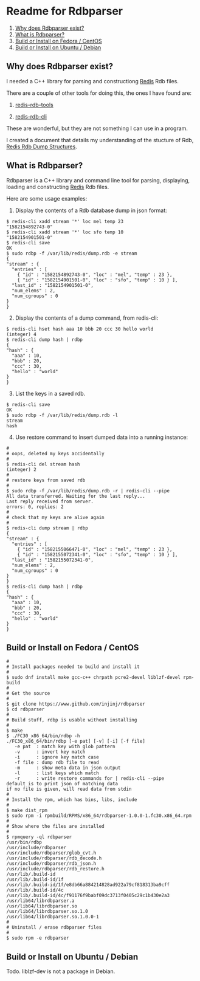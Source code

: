 # Readme for Rdbparser

1. [Why does Rdbparser exist?](#why-does-rdbparser-exist-)
2. [What is Rdbparser?](#what-is-rdbparser-)
4. [Build or Install on Fedora / CentOS](#build-or-install-on-fedora--centos)
5. [Build or Install on Ubuntu / Debian](#build-or-install-on-ubuntu--debian)

## Why does Rdbparser exist?

I needed a C++ library for parsing and constructiong
[Redis](https://github.com/antirez/redis) Rdb files.

There are a couple of other tools for doing this, the ones I have found are:

1. [redis-rdb-tools](https://github.com/sripathikrishnan/redis-rdb-tools)

2. [redis-rdb-cli](https://github.com/leonchen83/redis-rdb-cli)

These are wonderful, but they are not something I can use in a program.

I created a document that details my understanding of the stucture of Rdb,
[Redis Rdb Dump Structures](rdb.adoc).

## What is Rdbparser?

Rdbparser is a C++ library and command line tool for parsing, displaying,
loading and constructing [Redis](https://github.com/antirez/redis) Rdb files.

Here are some usage examples:

1. Display the contents of a Rdb database dump in json format:
```console
$ redis-cli xadd stream '*' loc mel temp 23
"1582154892743-0"
$ redis-cli xadd stream '*' loc sfo temp 10
"1582154901501-0"
$ redis-cli save
OK
$ sudo rdbp -f /var/lib/redis/dump.rdb -e stream
{
"stream" : {
  "entries" : [
    { "id" : "1582154892743-0", "loc" : "mel", "temp" : 23 },
    { "id" : "1582154901501-0", "loc" : "sfo", "temp" : 10 } ],
  "last_id" : "1582154901501-0",
  "num_elems" : 2,
  "num_cgroups" : 0
}
}
```

2. Display the contents of a dump command, from redis-cli:
```console
$ redis-cli hset hash aaa 10 bbb 20 ccc 30 hello world
(integer) 4
$ redis-cli dump hash | rdbp
{
"hash" : {
  "aaa" : 10,
  "bbb" : 20,
  "ccc" : 30,
  "hello" : "world"
}
}
```

3. List the keys in a saved rdb.
```console
$ redis-cli save
OK
$ sudo rdbp -f /var/lib/redis/dump.rdb -l
stream
hash
```

4. Use restore command to insert dumped data into a running instance:
```console
#
# oops, deleted my keys accidentally
#
$ redis-cli del stream hash
(integer) 2
#
# restore keys from saved rdb
#
$ sudo rdbp -f /var/lib/redis/dump.rdb -r | redis-cli --pipe
All data transferred. Waiting for the last reply...
Last reply received from server.
errors: 0, replies: 2
#
# check that my keys are alive again
#
$ redis-cli dump stream | rdbp
{
"stream" : {
  "entries" : [
    { "id" : "1582155066471-0", "loc" : "mel", "temp" : 23 },
    { "id" : "1582155072341-0", "loc" : "sfo", "temp" : 10 } ],
  "last_id" : "1582155072341-0",
  "num_elems" : 2,
  "num_cgroups" : 0
}
}
$ redis-cli dump hash | rdbp
{
"hash" : {
  "aaa" : 10,
  "bbb" : 20,
  "ccc" : 30,
  "hello" : "world"
}
}
```

## Build or Install on Fedora / CentOS

```console
#
# Install packages needed to build and install it
#
$ sudo dnf install make gcc-c++ chrpath pcre2-devel liblzf-devel rpm-build
#
# Get the source
#
$ git clone https://www.github.com/injinj/rdbparser
$ cd rdbparser
#
# Build stuff, rdbp is usable without installing
#
$ make
$ ./FC30_x86_64/bin/rdbp -h
./FC30_x86_64/bin/rdbp [-e pat] [-v] [-i] [-f file]
   -e pat  : match key with glob pattern
   -v      : invert key match
   -i      : ignore key match case
   -f file : dump rdb file to read
   -m      : show meta data in json output
   -l      : list keys which match
   -r      : write restore commands for | redis-cli --pipe
default is to print json of matching data
if no file is given, will read data from stdin
#
# Install the rpm, which has bins, libs, include
#
$ make dist_rpm
$ sudo rpm -i rpmbuild/RPMS/x86_64/rdbparser-1.0.0-1.fc30.x86_64.rpm
#
# Show where the files are installed
#
$ rpmquery -ql rdbparser
/usr/bin/rdbp
/usr/include/rdbparser
/usr/include/rdbparser/glob_cvt.h
/usr/include/rdbparser/rdb_decode.h
/usr/include/rdbparser/rdb_json.h
/usr/include/rdbparser/rdb_restore.h
/usr/lib/.build-id
/usr/lib/.build-id/1f
/usr/lib/.build-id/1f/e8db66a884214828ad922a79cf818313ba9cff
/usr/lib/.build-id/4c
/usr/lib/.build-id/4c/f91176f9babf09dc3713f0405c29c1b430e2a3
/usr/lib64/librdbparser.a
/usr/lib64/librdbparser.so
/usr/lib64/librdbparser.so.1.0
/usr/lib64/librdbparser.so.1.0.0-1
#
# Uninstall / erase rdbparser files
#
$ sudo rpm -e rdbparser
```

## Build or Install on Ubuntu / Debian

Todo. liblzf-dev is not a package in Debian.

